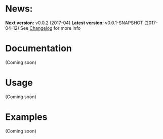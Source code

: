 # News:
**Next version:** v0.0.2 (2017-04)
**Latest version:** v0.0.1-SNAPSHOT (2017-04-12)
See [Changelog](./Changelog.md) for more info

# Documentation
(Coming soon)

# Usage
(Coming soon)

# Examples
(Coming soon)
